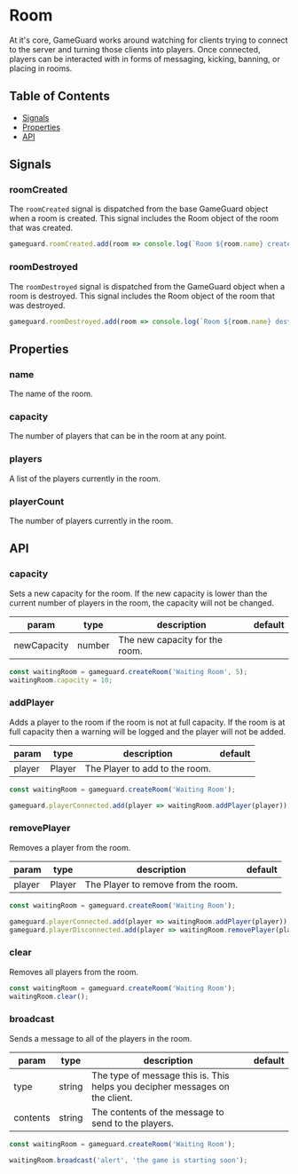# **Room**

At it's core, GameGuard works around watching for clients trying to connect to the server and turning those clients into players. Once connected, players can be interacted with in forms of messaging, kicking, banning, or placing in rooms.

## **Table of Contents**

- [Signals](#signals)
- [Properties](#properties)
- [API](#api)

## **Signals**

### **roomCreated**

The `roomCreated` signal is dispatched from the base GameGuard object when a room is created. This signal includes the Room object of the room that was created.

```js
gameguard.roomCreated.add(room => console.log(`Room ${room.name} created.`));
```

### **roomDestroyed**

The `roomDestroyed` signal is dispatched from the GameGuard object when a room is destroyed. This signal includes the Room object of the room that was destroyed.

```js
gameguard.roomDestroyed.add(room => console.log(`Room ${room.name} destroyed.`));
```

## **Properties**

### **name**

The name of the room.

### **capacity**

The number of players that can be in the room at any point.

### **players**

A list of the players currently in the room.

### **playerCount**

The number of players currently in the room.

## **API**

### **capacity**

Sets a new capacity for the room. If the new capacity is lower than the current number of players in the room, the capacity will not be changed.

| param   	| type   	| description                                                                  	| default 	|
|----------	|--------	|------------------------------------------------------------------------------	|---------	|
| newCapacity | number 	| The new capacity for the room. 	|         	|

```js
const waitingRoom = gameguard.createRoom('Waiting Room', 5);
waitingRoom.capacity = 10;
```

### **addPlayer**

Adds a player to the room if the room is not at full capacity. If the room is at full capacity then a warning will be logged and the player will not be added.

| param  	| type   	| description                                                                                                                                        	| default 	|
|--------	|--------	|----------------------------------------------------------------------------------------------------------------------------------------------------	|---------	|
| player 	| Player 	| The Player to add to the room. 	|         	|

```js
const waitingRoom = gameguard.createRoom('Waiting Room');

gameguard.playerConnected.add(player => waitingRoom.addPlayer(player));
```

### **removePlayer**

Removes a player from the room.

| param  	| type   	| description                                                                                                                                        	| default 	|
|--------	|--------	|----------------------------------------------------------------------------------------------------------------------------------------------------	|---------	|
| player 	| Player 	| The Player to remove from the room. 	|         	|

```js
const waitingRoom = gameguard.createRoom('Waiting Room');

gameguard.playerConnected.add(player => waitingRoom.addPlayer(player));
gameguard.playerDisconnected.add(player => waitingRoom.removePlayer(player));
```

### **clear**

Removes all players from the room.

```js
const waitingRoom = gameguard.createRoom('Waiting Room');
waitingRoom.clear();
```

### **broadcast**

Sends a message to all of the players in the room.

| param   	| type   	| description                                                                  	| default 	|
|---------	|--------	|------------------------------------------------------------------------------	|---------	|
| type    	| string 	| The type of message this is. This helps you decipher messages on the client. 	|         	|
| contents 	| string 	| The contents of the message to send to the players.                            |         	|

```js
const waitingRoom = gameguard.createRoom('Waiting Room');

waitingRoom.broadcast('alert', 'the game is starting soon');
```
